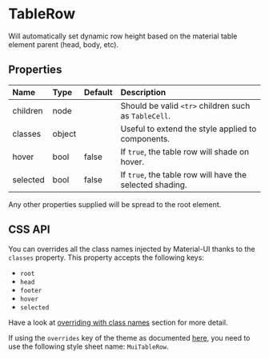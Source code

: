 # TableRow

Will automatically set dynamic row height
based on the material table element parent (head, body, etc).

## Properties
| Name | Type | Default | Description |
|:-----|:-----|:--------|:------------|
| children | node |  | Should be valid `<tr>` children such as `TableCell`. |
| classes | object |  | Useful to extend the style applied to components. |
| hover | bool | false | If `true`, the table row will shade on hover. |
| selected | bool | false | If `true`, the table row will have the selected shading. |

Any other properties supplied will be spread to the root element.

## CSS API

You can overrides all the class names injected by Material-UI thanks to the `classes` property.
This property accepts the following keys:
- `root`
- `head`
- `footer`
- `hover`
- `selected`

Have a look at [overriding with class names](/customization/overrides#overriding-with-class-names)
section for more detail.

If using the `overrides` key of the theme as documented
[here](/customization/themes#customizing-all-instances-of-a-component-type),
you need to use the following style sheet name: `MuiTableRow`.
